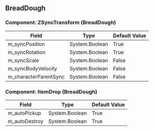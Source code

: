 ## BreadDough

### Component: ZSyncTransform (BreadDough)

|Field|Type|Default Value|
|-----|----|-------------|
|m_syncPosition|System.Boolean|True|
|m_syncRotation|System.Boolean|True|
|m_syncScale|System.Boolean|False|
|m_syncBodyVelocity|System.Boolean|False|
|m_characterParentSync|System.Boolean|False|

### Component: ItemDrop (BreadDough)

|Field|Type|Default Value|
|-----|----|-------------|
|m_autoPickup|System.Boolean|True|
|m_autoDestroy|System.Boolean|True|

